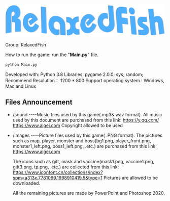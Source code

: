 

![](images/relaxedfish.png)

Group: RelaxedFish

How to run the game: run the "**Main.py**" file. 

```python
python Main.py
```

Developed with: Python 3.8
Libraries: pygame 2.0.0; sys; random;
Recommend Resolution： 1200 * 800
Support operating system : Windows, Mac and Linux

Files Announcement
-------
* /sound ----Music files used by this game(.mp3&.wav format).
	    All music used by this document are purchased from this link:
	    https://y.qq.com/
	    https://www.aigei.com
	    Copyright allowed to be used

* /images   ----Picture files used by this game( .PNG format).
	 The pictures such as map, player, monster and boss(bg1.png, player_front.png, monster1_left.png, boss1_left.png, .etc.) are purchased from this link:
	 https://www.aigei.com
	
	 The icons such as gift, mask and vaccine(mask1.png, vaccine1.png, gift3.png, tp.png, .etc.) are collected from this link:
	 https://www.iconfont.cn/collections/index?spm=a313x.7781069.1998910419.5&type=1
	 Pictures are allowed to be downloaded.

	 All the remaining pictures are made by PowerPoint and Photoshop 2020.